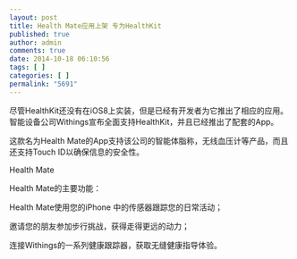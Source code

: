 ```yaml
---
layout: post
title: Health Mate应用上架 专为HealthKit
published: true
author: admin
comments: true
date: 2014-10-18 06:10:56
tags: [ ]
categories: [ ]
permalink: "5691"
---
```


  尽管HealthKit还没有在iOS8上实装，但是已经有开发者为它推出了相应的应用。智能设备公司Withings宣布全面支持HealthKit，并且已经推出了配套的App。



  这款名为Health Mate的App支持该公司的智能体脂称，无线血压计等产品，而且还支持Touch ID以确保信息的安全性。



  



  Health Mate



  Health Mate的主要功能：



  Health Mate使用您的iPhone 中的传感器跟踪您的日常活动；



  邀请您的朋友参加步行挑战，获得走得更远的动力；



  连接Withings的一系列健康跟踪器，获取无缝健康指导体验。
